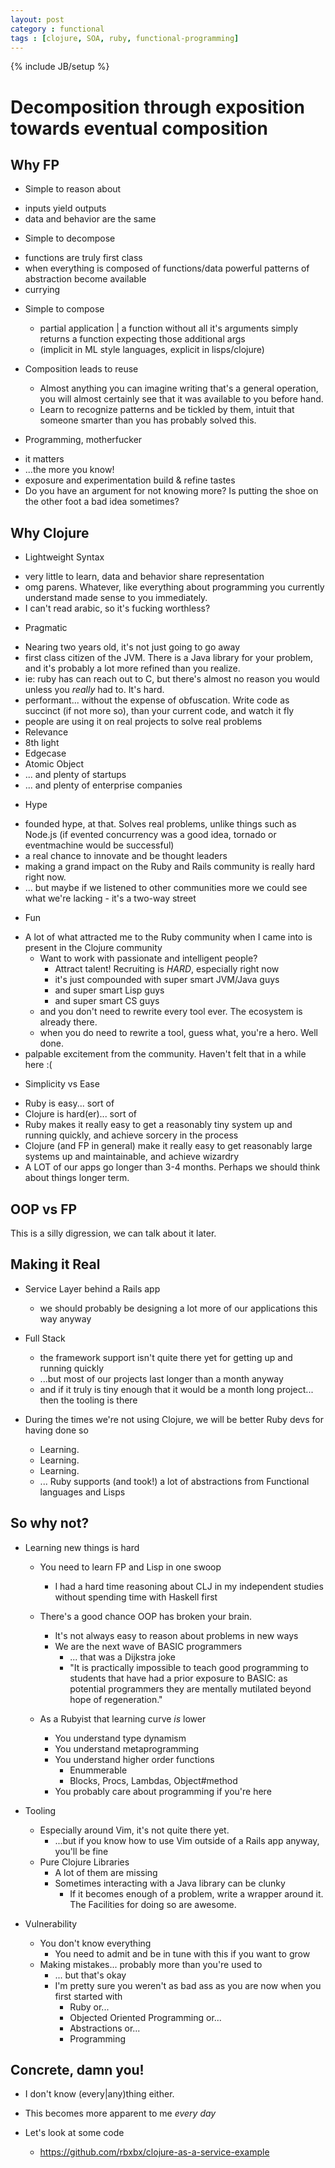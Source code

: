 ```yaml
---
layout: post
category : functional
tags : [clojure, SOA, ruby, functional-programming]
---
```

{% include JB/setup %}

Decomposition through exposition towards eventual composition
=============================================================

Why FP
------

* Simple to reason about
 - inputs yield outputs
 - data and behavior are the same

* Simple to decompose
 - functions are truly first class
 - when everything is composed of functions/data powerful patterns of abstraction become available
 - currying

* Simple to compose
  - partial application | a function without all it's arguments simply returns a function expecting those additional args
  - (implicit in ML style languages, explicit in lisps/clojure)

* Composition leads to reuse
  - Almost anything you can imagine writing that's a general operation, you will almost certainly see that it was available to you before hand.
  - Learn to recognize patterns and be tickled by them, intuit that someone smarter than you has probably solved this.

* Programming, motherfucker
 - it matters
 - ...the more you know!
 - exposure and experimentation build & refine tastes
 - Do you have an argument for not knowing more? Is putting the shoe on the other foot a bad idea sometimes?

Why Clojure
-----------

* Lightweight Syntax
 - very little to learn, data and behavior share representation
 - omg parens. Whatever, like everything about programming you currently understand made sense to you immediately.
  - I can't read arabic, so it's fucking worthless?

* Pragmatic
 - Nearing two years old, it's not just going to go away
 - first class citizen of the JVM. There is a Java library for your problem, and it's probably a lot more refined than you realize.
  - ie: ruby has can reach out to C, but there's almost no reason you would unless you _really_ had to. It's hard.
 - performant... without the expense of obfuscation. Write code as succinct (if not more so), than your current code, and watch it fly
 - people are using it on real projects to solve real problems
  - Relevance
  - 8th light
  - Edgecase
  - Atomic Object
  - ... and plenty of startups
  - ... and plenty of enterprise companies

* Hype
 - founded hype, at that. Solves real problems, unlike things such as Node.js (if evented concurrency was a good idea, tornado or eventmachine would be successful)
 - a real chance to innovate and be thought leaders
  - making a grand impact on the Ruby and Rails community is really hard right now.
   - ... but maybe if we listened to other communities more we could see what we're lacking
    - it's a two-way street

* Fun
 - A lot of what attracted me to the Ruby community when I came into is present in the Clojure community
   - Want to work with passionate and intelligent people?
     - Attract talent! Recruiting is _HARD_, especially right now
     - it's just compounded with super smart JVM/Java guys
     - and super smart Lisp guys
     - and super smart CS guys
   - and you don't need to rewrite every tool ever. The ecosystem is already there.
   - when you do need to rewrite a tool, guess what, you're a hero. Well done.
 - palpable excitement from the community. Haven't felt that in a while here :(

* Simplicity vs Ease
 - Ruby is easy... sort of
 - Clojure is hard(er)... sort of
 - Ruby makes it really easy to get a reasonably tiny system up and running quickly, and achieve sorcery in the process
 - Clojure (and FP in general) make it really easy to get reasonably large systems up and maintainable, and achieve wizardry
 - A LOT of our apps go longer than 3-4 months. Perhaps we should think about things longer term.


OOP vs FP
---------
This is a silly digression, we can talk about it later.

Making it Real
--------------
* Service Layer behind a Rails app
  - we should probably be designing a lot more of our applications this way anyway

* Full Stack
  - the framework support isn't quite there yet for getting up and running quickly
  - ...but most of our projects last longer than a month anyway
  - and if it truly is tiny enough that it would be a month long project... then the tooling is there

* During the times we're not using Clojure, we will be better Ruby devs for having done so
  - Learning.
  - Learning.
  - Learning.
  - ... Ruby supports (and took!) a lot of abstractions from Functional languages and Lisps

So why not?
-----------
* Learning new things is hard
  * You need to learn FP and Lisp in one swoop
    - I had a hard time reasoning about CLJ in my independent studies without spending time with Haskell first
  * There's a good chance OOP has broken your brain.
    - It's not always easy to reason about problems in new ways
    - We are the next wave of BASIC programmers
      - ... that was a Dijkstra joke
      - "It is practically impossible to teach good programming to students that have had a prior exposure to BASIC: as potential programmers they are mentally mutilated beyond hope of regeneration."

  * As a Rubyist that learning curve _is_ lower
    - You understand type dynamism
    - You understand metaprogramming
    - You understand higher order functions
      - Enummerable
      - Blocks, Procs, Lambdas, Object#method
    - You probably care about programming if you're here

* Tooling
  - Especially around Vim, it's not quite there yet.
    - ...but if you know how to use Vim outside of a Rails app anyway, you'll be fine
  - Pure Clojure Libraries
    - A lot of them are missing
    - Sometimes interacting with a Java library can be clunky
      - If it becomes enough of a problem, write a wrapper around it. The Facilities for doing so are awesome.

* Vulnerability
  - You don't know everything
    - You need to admit and be in tune with this if you want to grow
  - Making mistakes... probably more than you're used to
    - ... but that's okay
    - I'm pretty sure you weren't as bad ass as you are now when you first started with
      * Ruby or...
      * Objected Oriented Programming or...
      * Abstractions or...
      * Programming

Concrete, damn you!
-------------------

* I don't know (every|any)thing either.
* This becomes more apparent to me _every_ _day_

* Let's look at some code
  - https://github.com/rbxbx/clojure-as-a-service-example
